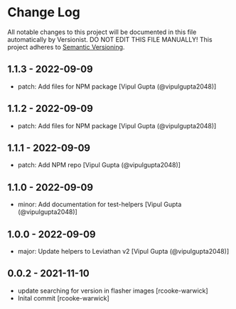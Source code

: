 # Change Log

All notable changes to this project will be documented in this file
automatically by Versionist. DO NOT EDIT THIS FILE MANUALLY!
This project adheres to [Semantic Versioning](http://semver.org/).

## 1.1.3 - 2022-09-09

* patch: Add files for NPM package [Vipul Gupta (@vipulgupta2048)]

## 1.1.2 - 2022-09-09

* patch: Add files for NPM package [Vipul Gupta (@vipulgupta2048)]

## 1.1.1 - 2022-09-09

* patch: Add NPM repo [Vipul Gupta (@vipulgupta2048)]

## 1.1.0 - 2022-09-09

* minor: Add documentation for test-helpers [Vipul Gupta (@vipulgupta2048)]

## 1.0.0 - 2022-09-09

* major: Update helpers to Leviathan v2 [Vipul Gupta (@vipulgupta2048)]

## 0.0.2 - 2021-11-10

* update searching for version in flasher images [rcooke-warwick]
* Inital commit [rcooke-warwick]
